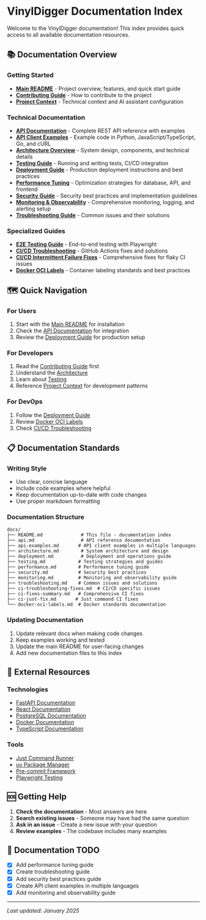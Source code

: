 # VinylDigger Documentation Index

Welcome to the VinylDigger documentation! This index provides quick access to all available documentation resources.

## 📚 Documentation Overview

### Getting Started
- **[Main README](../README.md)** - Project overview, features, and quick start guide
- **[Contributing Guide](../CONTRIBUTING.md)** - How to contribute to the project
- **[Project Context](../CLAUDE.md)** - Technical context and AI assistant configuration

### Technical Documentation
- **[API Documentation](api.md)** - Complete REST API reference with examples
- **[API Client Examples](api-examples.md)** - Example code in Python, JavaScript/TypeScript, Go, and cURL
- **[Architecture Overview](architecture.md)** - System design, components, and technical details
- **[Testing Guide](testing.md)** - Running and writing tests, CI/CD integration
- **[Deployment Guide](deployment.md)** - Production deployment instructions and best practices
- **[Performance Tuning](performance.md)** - Optimization strategies for database, API, and frontend
- **[Security Guide](security.md)** - Security best practices and implementation guidelines
- **[Monitoring & Observability](monitoring.md)** - Comprehensive monitoring, logging, and alerting setup
- **[Troubleshooting Guide](troubleshooting.md)** - Common issues and their solutions

### Specialized Guides
- **[E2E Testing Guide](../frontend/tests/e2e/README.md)** - End-to-end testing with Playwright
- **[CI/CD Troubleshooting](ci-troubleshooting-fixes.md)** - GitHub Actions fixes and solutions
- **[CI/CD Intermittent Failure Fixes](ci-fixes-summary.md)** - Comprehensive fixes for flaky CI issues
- **[Docker OCI Labels](docker-oci-labels.md)** - Container labeling standards and best practices

## 🗺️ Quick Navigation

### For Users
1. Start with the [Main README](../README.md) for installation
2. Check the [API Documentation](api.md) for integration
3. Review the [Deployment Guide](deployment.md) for production setup

### For Developers
1. Read the [Contributing Guide](../CONTRIBUTING.md) first
2. Understand the [Architecture](architecture.md)
3. Learn about [Testing](testing.md)
4. Reference [Project Context](../CLAUDE.md) for development patterns

### For DevOps
1. Follow the [Deployment Guide](deployment.md)
2. Review [Docker OCI Labels](docker-oci-labels.md)
3. Check [CI/CD Troubleshooting](ci-troubleshooting-fixes.md)

## 📋 Documentation Standards

### Writing Style
- Use clear, concise language
- Include code examples where helpful
- Keep documentation up-to-date with code changes
- Use proper markdown formatting

### Documentation Structure
```
docs/
├── README.md              # This file - documentation index
├── api.md                 # API reference documentation
├── api-examples.md       # API client examples in multiple languages
├── architecture.md        # System architecture and design
├── deployment.md          # Deployment and operations guide
├── testing.md            # Testing strategies and guides
├── performance.md        # Performance tuning guide
├── security.md           # Security best practices
├── monitoring.md         # Monitoring and observability guide
├── troubleshooting.md    # Common issues and solutions
├── ci-troubleshooting-fixes.md  # CI/CD specific issues
├── ci-fixes-summary.md   # Comprehensive CI fixes
├── ci-just-fix.md       # Just command CI fixes
└── docker-oci-labels.md  # Docker standards documentation
```

### Updating Documentation
1. Update relevant docs when making code changes
2. Keep examples working and tested
3. Update the main README for user-facing changes
4. Add new documentation files to this index

## 🔗 External Resources

### Technologies
- [FastAPI Documentation](https://fastapi.tiangolo.com/)
- [React Documentation](https://react.dev/)
- [PostgreSQL Documentation](https://www.postgresql.org/docs/16/)
- [Docker Documentation](https://docs.docker.com/)
- [TypeScript Documentation](https://www.typescriptlang.org/docs/)

### Tools
- [Just Command Runner](https://github.com/casey/just)
- [uv Package Manager](https://github.com/astral-sh/uv)
- [Pre-commit Framework](https://pre-commit.com/)
- [Playwright Testing](https://playwright.dev/)

## 🆘 Getting Help

1. **Check the documentation** - Most answers are here
2. **Search existing issues** - Someone may have had the same question
3. **Ask in an issue** - Create a new issue with your question
4. **Review examples** - The codebase includes many examples

## 📝 Documentation TODO

- [x] Add performance tuning guide
- [x] Create troubleshooting guide
- [x] Add security best practices guide
- [x] Create API client examples in multiple languages
- [x] Add monitoring and observability guide

---

*Last updated: January 2025*
